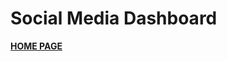 # Social Media Dashboard
<a href="https://nikithapotluri.github.io/Social_Media_Dashboard/task2.html"><strong>HOME PAGE</strong></a>
